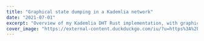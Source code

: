 ```yaml
---
title: "Graphical state dumping in a Kademlia network"
date: "2021-07-01"
excerpt: "Overview of my Kademlia DHT Rust implementation, with graphical state dumping features for a better debugging experience. In this article I will analyze the dumping techniques used in my library"
cover_image: "https://external-content.duckduckgo.com/iu/?u=https%3A%2F%2Fupload.wikimedia.org%2Fwikipedia%2Fcommons%2F2%2F20%2FChord_network.png&f=1&nofb=1"
---
```

